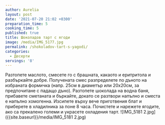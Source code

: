 ```yaml
---
author: Aurelia
layout: post
date: '2021-07-20 21:02 +0300'
preparation_time: 5
cooking_time: 5
published: true
title: Шоколадов тарт с ягоди
image: /media/IMG_5177.jpg
permalink: /shokoladov-tart-s-yagodi/
categories:
  - Десерти
servings: '8'
---
```

Разтопете маслото, смесете го с брашната, какаото и еритритола и разбъркайте добре. Получената смес разпределете по дъното на избраната формичка (напр. 25см в диаметър или 20х20см, за предпочитане с падащо дъно).
Разтопете шоколада на водна баня, прибавете сметаната и бъркайте, докато се разтвори напълно и сместа е напълно хомогенна. Изсипете върху вече приготвения блат и приберете в хладилника за поне 8 часа. 
Почистете и нарежете ягодите, ако са прекалено големи и украсете охладения тарт.
![IMG_5181 2.jpg]({{site.baseurl}}/media/IMG_5181 2.jpg)
